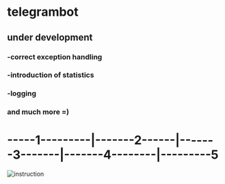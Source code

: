 # telegrambot
## under development
###  -correct exception handling
###  -introduction of statistics
###  -logging
###  and much more =)
# -----1---------|-------2------|-------3-------|-------4--------|---------5
![instruction](https://psv4.userapi.com/c536236/u320503302/docs/d50/c419a2484f4d/bot.png?extra=ilrENm-YTDPGRJbaVdSC1Q5YM3CGd_qye8NGmdvNo6WpHz-_eoFSIdXwCdr4IQBEGEeK8T3-wQYDKB7izcUtFH5eF3wfASxfOUOZXLH9uvMDjCjrLRCjk4HzOATx3JQzrrEXj1G9QmhjvPYVuD5QDhoG)
